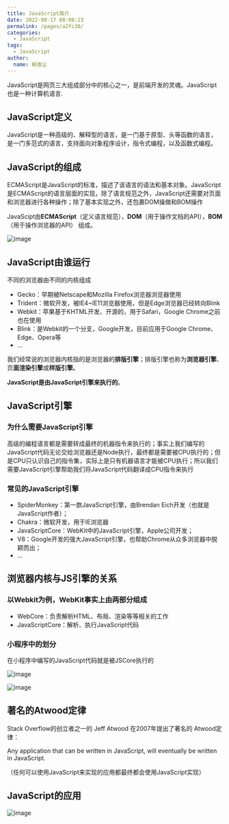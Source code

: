 ```yaml
---
title: JavaScript简介
date: 2022-08-17 08:08:23
permalink: /pages/a2fc38/
categories:
  - JavaScript
tags:
  - JavaScript
author: 
  name: 柳逸尘
---
```


JavaScript是网页三大组成部分中的核心之一，是前端开发的灵魂。JavaScript也是一种计算机语言.

## JavaScript定义
JavaScript是一种高级的、解释型的语言，是一门基于原型、头等函数的语言，是一门多范式的语言，支持面向对象程序设计，指令式编程，以及函数式编程。

## JavaScript的组成

ECMAScript是JavaScript的标准，描述了该语言的语法和基本对象。JavaScript是ECMAScript的语言层面的实现，除了语言规范之外，JavaScript还需要对页面和浏览器进行各种操作；除了基本实现之外，还包裹DOM操做和BOM操作

JavaScipt由**ECMAScript**（定义语言规范），**DOM**（用于操作文档的API），**BOM**（用于操作浏览器的API） 组成。

![image](https://cdn.staticaly.com/gh/liuyichens/blog_img@main/image.4dqj7zfuury0.webp)

## JavaScript由谁运行

不同的浏览器由不同的内核组成

- Gecko：早期被Netscape和Mozilla Firefox浏览器浏览器使用
- Trident：微软开发，被IE4~IE11浏览器使用，但是Edge浏览器已经转向Blink
- Webkit：苹果基于KHTML开发、开源的，用于Safari，Google Chrome之前也在使用
- Blink：是Webkit的一个分支，Google开发，目前应用于Google Chrome、Edge、Opera等
- ...

我们经常说的浏览器内核指的是浏览器的**排版引擎**；排版引擎也称为**浏览器引擎**、页**面渲染引擎**或**样版引擎**。

**JavaScript是由JavaScript引擎来执行的**。

## JavaScript引擎

### 为什么需要JavaScript引擎

高级的编程语言都是需要转成最终的机器指令来执行的；事实上我们编写的JavaScript代码无论交给浏览器还是Node执行，最终都是需要被CPU执行的；但是CPU只认识自己的指令集，实际上是只有机器语言才能被CPU执行；所以我们需要JavaScript引擎帮助我们将JavaScript代码翻译成CPU指令来执行

### 常见的JavaScript引擎

- SpiderMonkey：第一款JavaScript引擎，由Brendan Eich开发（也就是JavaScript作者）；
- Chakra：微软开发，用于IE浏览器
- JavaScriptCore：WebKit中的JavaScript引擎，Apple公司开发；
- V8：Google开发的强大JavaScript引擎，也帮助Chrome从众多浏览器中脱颖而出；
- ...

## 浏览器内核与JS引擎的关系

### 以Webkit为例，WebKit事实上由两部分组成

- WebCore：负责解析HTML、布局、渲染等等相关的工作
- JavaScriptCore：解析、执行JavaScript代码

### 小程序中的划分

在小程序中编写的JavaScript代码就是被JSCore执行的

![image](https://cdn.staticaly.com/gh/liuyichens/blog_img@main/image.1mhgzwtq29vk.webp)

![image](https://cdn.staticaly.com/gh/liuyichens/blog_img@main/image.cgww7sy5iqw.webp)

## 著名的Atwood定律

Stack Overflow的创立者之一的 Jeff Atwood 在2007年提出了著名的 Atwood定律：

Any application that can be written in JavaScript, will eventually be written in JavaScript.

（任何可以使用JavaScript来实现的应用都最终都会使用JavaScript实现）

## JavaScript的应用

![image](https://cdn.staticaly.com/gh/liuyichens/blog_img@main/image.1km7yq5490yo.webp)